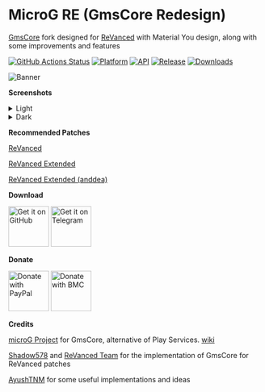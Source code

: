 # MicroG RE (GmsCore Redesign)

[GmsCore](https://github.com/microg/GmsCore) fork designed for [ReVanced](https://github.com/ReVanced) with Material You design, along with some improvements and features

[![GitHub Actions Status](https://img.shields.io/github/actions/workflow/status/WSTxda/MicroG-RE/.github%2Fworkflows%2Fbuild.yml?style=for-the-badge&logo=github-actions&labelColor=21262D&color=3FB950)](https://github.com/WSTxda/MicroG-RE/actions) [![Platform](https://img.shields.io/badge/android-platform?style=for-the-badge&label=platform&labelColor=21262d&color=6e7681)](https://www.android.com) [![API](https://img.shields.io/badge/24%2B-level?style=for-the-badge&logo=android&logoColor=3cd382&label=API&labelColor=21262d&color=ff663b)](https://developer.android.com/studio/releases/platforms) [![Release](https://img.shields.io/github/v/release/WSTxda/MicroG-RE?display_name=tag&style=for-the-badge&logo=github&labelColor=21262d&color=1f6feb)](https://github.com/WSTxda/MicroG-RE/releases/latest) [![Downloads](https://img.shields.io/github/downloads/WSTxda/MicroG-RE/total?style=for-the-badge&labelColor=21262d&color=238636)](https://github.com/WSTxda/MicroG-RE/releases)

![Banner](https://raw.githubusercontent.com/WSTxda/MicroG-RE/master/Images/Banner.svg)

**Screenshots**

<details>
  <summary>Light</summary>

![Banner](https://raw.githubusercontent.com/WSTxda/MicroG-RE/master/Images/Light.png)

</details>

<details>
  <summary>Dark</summary>

![Banner](https://raw.githubusercontent.com/WSTxda/MicroG-RE/master/Images/Dark.png)

</details>

**Recommended Patches**

[ReVanced](https://github.com/ReVanced/revanced-patches)

[ReVanced Extended](https://github.com/inotia00/revanced-patches)

[ReVanced Extended (anddea)](https://github.com/anddea/revanced-patches)

**Download**

[<img src="https://raw.githubusercontent.com/WSTxda/QP-Gallery-Releases/master/Images/GitHub.svg"
alt='Get it on GitHub'
height="80">](https://github.com/WSTxda/MicroG-RE/releases) [<img src="https://raw.githubusercontent.com/WSTxda/QP-Gallery-Releases/master/Images/Telegram.svg"
alt='Get it on Telegram'
height="80">](https://t.me/WSTprojects)

**Donate**

[<img src="https://raw.githubusercontent.com/WSTxda/QP-Gallery-Releases/master/Images/PayPal.svg"
alt='Donate with PayPal'
height="80">](https://bit.ly/2lV0E6u) [<img src="https://raw.githubusercontent.com/WSTxda/QP-Gallery-Releases/master/Images/BMC.svg"
alt='Donate with BMC'
height="80">](https://www.buymeacoffee.com/wstxda)

**Credits**

[microG Project](https://github.com/microg) for GmsCore, alternative of Play Services. [wiki](https://github.com/microg/GmsCore/wiki)

[Shadow578](https://github.com/shadow578) and [ReVanced Team](https://github.com/ReVanced) for the implementation of GmsCore for ReVanced patches

[AyushTNM](https://github.com/ayushTNM) for some useful implementations and ideas
